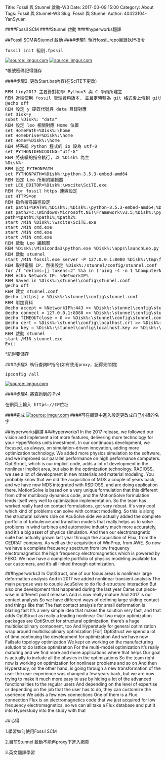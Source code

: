 Title: Fossil 與 Stunnel 啟動-W3
Date: 2017-03-09 15:00
Category: About
Tags:  Fossil 與 Stunnel-W3
Slug: Fossil 與 Stunnel
Author: 40423104-YanSyuan


####Fossil SCM
####Stunnel 啟動
####hyperworks翻譯

<!-- PELICAN_END_SUMMARY -->

##Fossil SCM與Stunnel 啟動
####步驟1. 執行fossil_repo目錄執行指令
<pre>fossil init 組別.fpssil</pre>
<a href="http://imgur.com/lxR6Cpe"><img src="http://i.imgur.com/lxR6Cpe.jpg" title="source: imgur.com" /></a>
<a href="http://imgur.com/nxL7g4L"><img src="http://i.imgur.com/nxL7g4L.jpg" title="source: imgur.com" /></a>
<p>*帳號密碼記得儲存</p>

####步驟2. 更改Start.bat內容(在SciTE下更改)
<pre class="brush: python">
REM tiny2017 主要針對初學 Python3 與 C 學員所建立
REM 近端使用 fossil 管理資料版本, 並且定時轉為 git 格式後上傳到 github
@echo off
REM 設定 y 硬碟代號與 data 目錄對應
set Disk=y
subst %Disk%: "data"
REM 設定 leo 相關對應 Home 位置
set HomePath=%Disk%:\home
set HomeDrive=%Disk%:\home
set Home=%Disk%:\home
REM 將系統 Python 程式的 io 設為 utf-8
set PYTHONIOENCODING="utf-8"
REM 將後續的指令執行, 以 %Disk% 為主
%Disk%:
REM 設定 PYTHONPATH
set PYTHONPATH=%Disk%:\python-3.5.3-embed-amd64
REM 設定 Leo 所用的編輯器
set LEO_EDITOR=%Disk%:\wscite\SciTE.exe
REM for fossil https 連線設定
set HTTPS=on
REM 指令搜尋路徑設定
set path1=%PATH%;%Disk%:;%Disk%:\python-3.5.3-embed-amd64;%Disk%:\git\bin;%Disk%:\stunnel\bin;%Disk%:\sqlite-tools;%Disk%:\python-3.5.3-embed-amd64\Scripts;%Disk%:\portablegit\bin;
set path2=c:\Windows\Microsoft.NET\Framework\v3.5;%Disk%:\python-3.5.3-embed-amd64\Lib\site-packages;
path=%path%;%path1%;%path2%
start /MIN %Disk%:\wscite\SciTE.exe
start /MIN cmd.exe
start /MIN cmd.exe
start /MIN cmd.exe
REM 啟動 Leo 編輯器
REM %Disk%:\Miniconda3\python.exe %Disk%:\apps\launchLeo.py
REM 啟動 stunnel
start /MIN fossil.exe server -P 127.0.0.1:8080 %Disk%:\tmp\fossil_repo\2017springcd_hw.fpssil
REM 取得電腦 IP, 然後設定 %Disk%:/stunnel/config/stunnel.conf
for /f "delims=[] tokens=2" %%a in ('ping -4 -n 1 %ComputerName% ^| findstr [') do set NetworkIP=%%a
REM echo Network IP: %NetworkIP%
REM Saved in %Disk%:\stunnel\config\stunnel.conf
@echo off
REM 建立 stunnel.conf
@echo [https] > %Disk%:\stunnel\config\stunnel.conf
REM 附加資料
@echo accept = %NetworkIP%:443 >> %Disk%:\stunnel\config\stunnel.conf
@echo connect = 127.0.0.1:8080 >> %Disk%:\stunnel\config\stunnel.conf
@echo TIMEOUTclose = 0 >> %Disk%:\stunnel\config\stunnel.conf
@echo cert = %Disk%:\stunnel\config\localhost.crt >> %Disk%:\stunnel\config\stunnel.conf
@echo key = %Disk%:\stunnel\config\localhost.key >> %Disk%:\stunnel\config\stunnel.conf
REM 啟動 stunnel
start /MIN stunnel.exe
Exit
</pre>
<p>*記得要儲存</p>

####步驟3. 執行查詢IP指令(如有使用proxy，記得先關閉)
<pre>ipconfig /all</pre>
<a href="http://imgur.com/uKh1Dq3"><img src="http://i.imgur.com/uKh1Dq3.png" title="source: imgur.com" /></a>

####步驟4. 將查詢到的IPv4
<pre>在網頁上輸入 https://IP位址 </pre>

####完成
<a href="http://imgur.com/k7r1XRG"><img src="http://i.imgur.com/k7r1XRG.png" title="source: imgur.com" /></a>
####可在網頁中進入設定更改成自己小組的名字

##hyperworks翻譯
###hyperworks1
In the 2017 release, we followed our vision and implement a lot more features, delivering more technology for your HyperWorks units investment.
In our continuous development, we focused, as always, on simulation-driven innovation, adding more optimization technology. 
We added more physics simulation to the software, and we improved our parallel performance on high performance computers. 
OptiStruct, which is our implicit code, adds a lot of development in the nonlinear implicit area, but also in the optimization technology. 
RADIOSS, we see a lot of development in new materials and material modeling. 
You probably know that we did the acquisition of MDS a couple of years back, and we have now MDS integrated with RSDIOSS, and are doing application there. MotionSolve is based on a very unique formulation that this different from other multibody dynamics code, and the MotionSolve formulation lends itself very well to optimization implementation. So the team has worked really hard on contact formulations, got very robust. It's very cool which kind of problems can solve with contact modelling.
So this is along the structural solvers side on AcuSolve side we actually added the complete portfolio of turbulence and transition models that really helps us to solve problems in wind turbines and automotive industry much more accurately, and it’s a big asset of physics simulation.
And then our electromagnetic suite has actually grown last year through the acquisition of Flux, from the CEDRAT company.
As well as the acquisition of WinProp, from AWE.
So now we have a complete frequency spectrum from low frequency electromagnetics the high frequency electromagnetics which is powered by FEKO.
We now have a complete portfolio of physics modeling available for our customers, and it’s all linked through optimization.
 
###hyperworks3
In OptiStruct, one of our focus areas is nonlinear large deformation analysis 
And in 2017 we added nonlinear transient analysis
The main purpose was to couple AcuSolve to do fluid-structure interaction
But also one development that happened during the last year
Came out piece-wise in different point releases
And is now really mature
And 2017 is our contact analysis
So we have different ways of defining large sliding contact and things like that
The fast contact analysis for small deformation is blazing fast
It’s a very simple idea that makes the solution very fast, and that adds OptiStruct as really a leading nonlinear 
Our two major optimization packages are OptiStruct for structural optimization, there’s a huge multidisciplinary component, too
And Hyperstudy for general optimization wrap around multidisciplinary optimization
[For] OptiStruct we spend a lot of time continuing the development for optimization
And we have now Failsafe topology optimization
We kept on working on the manufacturing solution to do lattice optimization
For the multi-model optimization it’s really maturing and we find more and more applications where that helps 
Our goal is actually to include all the physics in the optimizations
So the team right now is working on optimization for nonlinear problems and so on
And then Hyperstudy, on the other hand, is going through a new transformation of the user the user experience was changed a few years back, but we are now trying to  make it much more easy to use by hiding a lot of the advanced functionalities to the regular users
And depending on the level of expertise or depending on the job that the user has to do, they can customize the userience
We adds a few new connections
One of them is a Flux connection
Flux is an electromagnetics code that we just acquired for low frequency electromagnetics, so we can all take a Flux database and put it into Hyperstudy into the study with that



##心得
<p> 1.學習如何使用Fossil SCM </p>
<p> 2.目前Stunnel 啟動不能再proxy下進入網頁 </p>
<p> 3.英文翻譯學習 </p>

